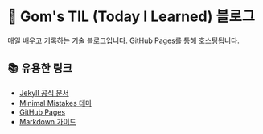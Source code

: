 # 🚀 Gom's TIL (Today I Learned) 블로그

매일 배우고 기록하는 기술 블로그입니다. GitHub Pages를 통해 호스팅됩니다.

## 📚 유용한 링크

- [Jekyll 공식 문서](https://jekyllrb.com/)
- [Minimal Mistakes 테마](https://mmistakes.github.io/minimal-mistakes/)
- [GitHub Pages](https://pages.github.com/)
- [Markdown 가이드](https://www.markdownguide.org/)
